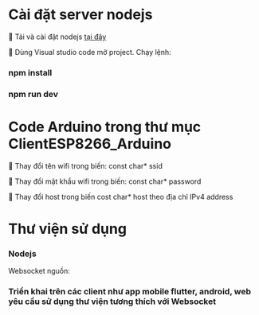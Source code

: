 # Cài đặt server nodejs
<p>🔭 Tải và cài đặt nodejs <a href="https://nodejs.org/en/">tại đây</a></p>
<p>🔭 Dùng Visual studio code mở project. Chạy lệnh: </p>

### npm install
### npm run dev


# Code Arduino trong thư mục ClientESP8266_Arduino
<p>🔭 Thay đổi tên wifi trong biến: const char* ssid</p>
<p>🔭 Thay đổi mật khẩu wifi trong biến: const char* password</p>
<p>🔭 Thay đổi host trong biến cost char* host theo địa chỉ IPv4 address</p>


# Thư viện sử dụng
### Nodejs
<p>Websocket nguồn: <a href="https://www.npmjs.com/package/ws"></a></p>


### Triển khai trên các client như app mobile flutter, android, web yêu cầu sử dụng thư viện tương thích với Websocket
